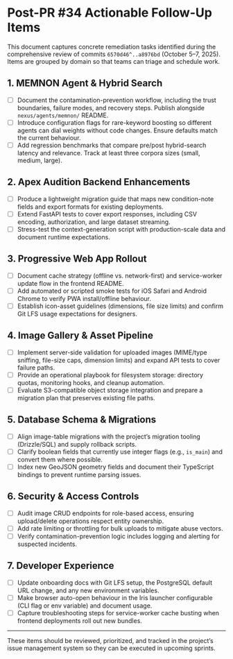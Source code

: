 # Post-PR #34 Actionable Follow-Up Items

This document captures concrete remediation tasks identified during the comprehensive review of commits `6570d46^..a8976bd` (October 5–7, 2025). Items are grouped by domain so that teams can triage and schedule work.

## 1. MEMNON Agent & Hybrid Search
- [ ] Document the contamination-prevention workflow, including the trust boundaries, failure modes, and recovery steps. Publish alongside `nexus/agents/memnon/` README.
- [ ] Introduce configuration flags for rare-keyword boosting so different agents can dial weights without code changes. Ensure defaults match the current behaviour.
- [ ] Add regression benchmarks that compare pre/post hybrid-search latency and relevance. Track at least three corpora sizes (small, medium, large).

## 2. Apex Audition Backend Enhancements
- [ ] Produce a lightweight migration guide that maps new condition-note fields and export formats for existing deployments.
- [ ] Extend FastAPI tests to cover export responses, including CSV encoding, authorization, and large dataset streaming.
- [ ] Stress-test the context-generation script with production-scale data and document runtime expectations.

## 3. Progressive Web App Rollout
- [ ] Document cache strategy (offline vs. network-first) and service-worker update flow in the frontend README.
- [ ] Add automated or scripted smoke tests for iOS Safari and Android Chrome to verify PWA install/offline behaviour.
- [ ] Establish icon-asset guidelines (dimensions, file size limits) and confirm Git LFS usage expectations for designers.

## 4. Image Gallery & Asset Pipeline
- [ ] Implement server-side validation for uploaded images (MIME/type sniffing, file-size caps, dimension limits) and expand API tests to cover failure paths.
- [ ] Provide an operational playbook for filesystem storage: directory quotas, monitoring hooks, and cleanup automation.
- [ ] Evaluate S3-compatible object storage integration and prepare a migration plan that preserves existing file paths.

## 5. Database Schema & Migrations
- [ ] Align image-table migrations with the project’s migration tooling (Drizzle/SQL) and supply rollback scripts.
- [ ] Clarify boolean fields that currently use integer flags (e.g., `is_main`) and convert them where possible.
- [ ] Index new GeoJSON geometry fields and document their TypeScript bindings to prevent runtime parsing issues.

## 6. Security & Access Controls
- [ ] Audit image CRUD endpoints for role-based access, ensuring upload/delete operations respect entity ownership.
- [ ] Add rate limiting or throttling for bulk uploads to mitigate abuse vectors.
- [ ] Verify contamination-prevention logic includes logging and alerting for suspected incidents.

## 7. Developer Experience
- [ ] Update onboarding docs with Git LFS setup, the PostgreSQL default URL change, and any new environment variables.
- [ ] Make browser auto-open behaviour in the Iris launcher configurable (CLI flag or env variable) and document usage.
- [ ] Capture troubleshooting steps for service-worker cache busting when frontend deployments roll out new bundles.

---
These items should be reviewed, prioritized, and tracked in the project’s issue management system so they can be executed in upcoming sprints.
